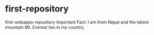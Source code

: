 # first-repository
first-webapps-repository
Important Fact: I am from Nepal and the tallest mountain Mt. Everest lies in my country.
